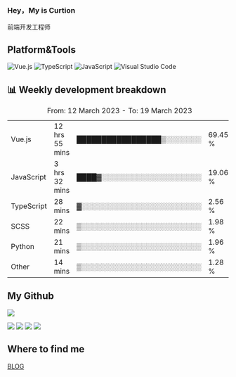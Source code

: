### Hey，My is Curtion
前端开发工程师
## Platform&Tools

![Vue.js](https://img.shields.io/badge/-Vue.js-4FC08D?style=flat-square&logo=Vue.js&logoColor=white)
![TypeScript](https://img.shields.io/badge/-TypeScript-007ACC?style=flat-square&logo=typescript&logoColor=white)
![JavaScript](https://img.shields.io/badge/-JavaScript-F7DF1E?style=flat-square&logo=javascript&logoColor=black)
![Visual Studio Code](https://img.shields.io/badge/-VSCode-007ACC?style=flat-square&logo=Visual-Studio-Code&logoColor=white)

## 📊 Weekly development breakdown

<!--START_SECTION:waka-->

<table><caption>From: 12 March 2023 - To: 19 March 2023</caption><tr><td>Vue.js</td><td>12 hrs 55 mins</td><td>█████████████████▒░░░░░░░</td><td>69.45 %</td></tr><tr><td>JavaScript</td><td>3 hrs 32 mins</td><td>████▓░░░░░░░░░░░░░░░░░░░░</td><td>19.06 %</td></tr><tr><td>TypeScript</td><td>28 mins</td><td>▓░░░░░░░░░░░░░░░░░░░░░░░░</td><td>2.56 %</td></tr><tr><td>SCSS</td><td>22 mins</td><td>▒░░░░░░░░░░░░░░░░░░░░░░░░</td><td>1.98 %</td></tr><tr><td>Python</td><td>21 mins</td><td>▒░░░░░░░░░░░░░░░░░░░░░░░░</td><td>1.96 %</td></tr><tr><td>Other</td><td>14 mins</td><td>▒░░░░░░░░░░░░░░░░░░░░░░░░</td><td>1.28 %</td></tr></table>

<!--END_SECTION:waka-->

## My Github

![](http://github-profile-summary-cards.vercel.app/api/cards/profile-details?username=curtion&theme=nord_bright)

![](http://github-profile-summary-cards.vercel.app/api/cards/stats?username=curtion&theme=nord_bright)
![](http://github-profile-summary-cards.vercel.app/api/cards/productive-time?username=curtion&theme=nord_bright&utcOffset=8)
![](http://github-profile-summary-cards.vercel.app/api/cards/repos-per-language?username=curtion&theme=nord_bright)
![](http://github-profile-summary-cards.vercel.app/api/cards/most-commit-language?username=curtion&theme=nord_bright)

## Where to find me

[BLOG](https://blog.3gxk.net)
